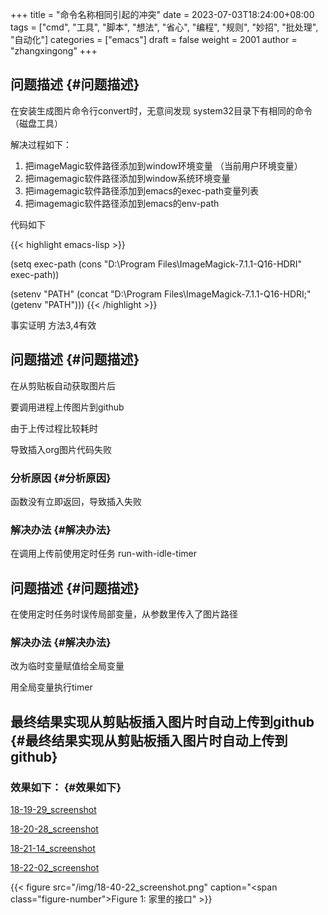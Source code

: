 +++
title = "命令名称相同引起的冲突"
date = 2023-07-03T18:24:00+08:00
tags = ["cmd", "工具", "脚本", "想法", "省心", "编程", "规则", "妙招", "批处理", "自动化"]
categories = ["emacs"]
draft = false
weight = 2001
author = "zhangxingong"
+++

## 问题描述 {#问题描述}

在安装生成图片命令行convert时，无意间发现 system32目录下有相同的命令（磁盘工具）

解决过程如下：

1.  把imageMagic软件路径添加到window环境变量 （当前用户环境变量）
2.  把imagemagic软件路径添加到window系统环境变量
3.  把imagemagic软件路径添加到emacs的exec-path变量列表
4.  把imagemagic软件路径添加到emacs的env-path

代码如下

{{< highlight emacs-lisp >}}

(setq exec-path (cons "D:\\Program Files\\ImageMagick-7.1.1-Q16-HDRI" exec-path))

(setenv "PATH" (concat "D:\\Program Files\\ImageMagick-7.1.1-Q16-HDRI;" (getenv "PATH")))
{{< /highlight >}}

事实证明 方法3,4有效


## 问题描述 {#问题描述}

在从剪贴板自动获取图片后

要调用进程上传图片到github

由于上传过程比较耗时

导致插入org图片代码失败


### 分析原因 {#分析原因}

函数没有立即返回，导致插入失败


### 解决办法 {#解决办法}

在调用上传前使用定时任务 run-with-idle-timer


## 问题描述 {#问题描述}

在使用定时任务时误传局部变量，从参数里传入了图片路径


### 解决办法 {#解决办法}

改为临时变量赋值给全局变量

用全局变量执行timer


## 最终结果实现从剪贴板插入图片时自动上传到github {#最终结果实现从剪贴板插入图片时自动上传到github}


### 效果如下： {#效果如下}

[18-19-29_screenshot](/img/18-19-29_screenshot.png)

[18-20-28_screenshot](/img/18-20-28_screenshot.png)

[18-21-14_screenshot](/img/18-21-14_screenshot.png)

[18-22-02_screenshot](/img/18-22-02_screenshot.png)

{{< figure src="/img/18-40-22_screenshot.png" caption="<span class=\"figure-number\">Figure 1: </span>家里的接口" >}}
